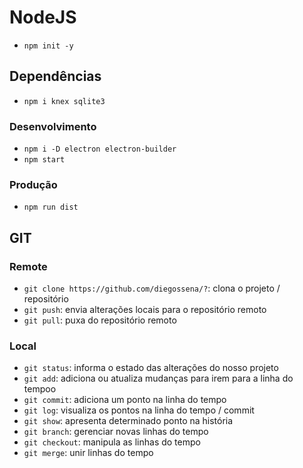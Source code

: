 # NodeJS
* `npm init -y`
## Dependências
* `npm i knex sqlite3`
### Desenvolvimento
* `npm i -D electron electron-builder`
* `npm start`
### Produção
* `npm run dist`
## GIT
### Remote
* `git clone https://github.com/diegossena/?`: clona o projeto / repositório
* `git push`: envia alterações locais para o repositório remoto
* `git pull`: puxa do repositório remoto
### Local
* `git status`: informa o estado das alterações do nosso projeto
* `git add`: adiciona ou atualiza mudanças para irem para a linha do tempoo
* `git commit`: adiciona um ponto na linha do tempo
* `git log`: visualiza os pontos na linha do tempo / commit
* `git show`: apresenta determinado ponto na história
* `git branch`: gerenciar novas linhas do tempo
* `git checkout`: manipula as linhas do tempo
* `git merge`: unir linhas do tempo
